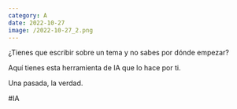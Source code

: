 ```yaml
--- 
category: A 
date: 2022-10-27 
image: /2022-10-27_2.png 
--- 
```


¿Tienes que escribir sobre un tema y no sabes por dónde empezar? 

Aquí tienes esta herramienta de IA que lo hace por ti. 

Una pasada, la verdad. 

#IA